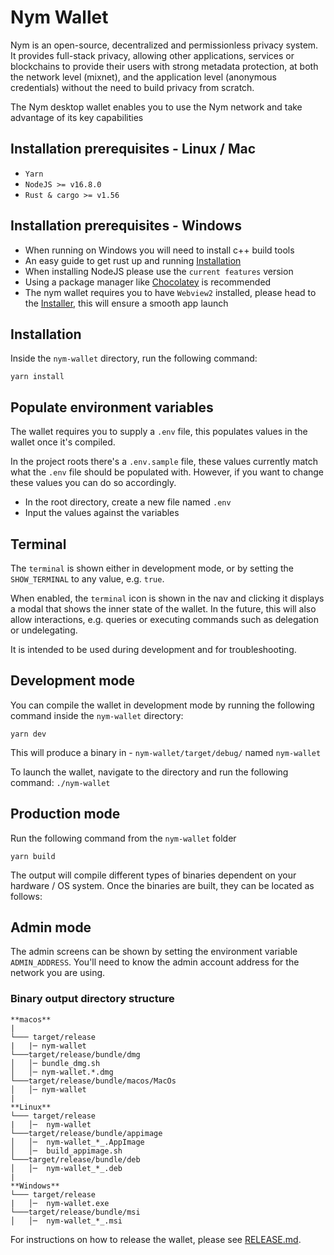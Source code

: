 <!--
Copyright 2020 - Nym Technologies SA <contact@nymtech.net>
SPDX-License-Identifier: Apache-2.0
-->

# Nym Wallet

Nym is an open-source, decentralized and permissionless privacy system. It provides full-stack privacy, allowing other applications, services or blockchains to provide their users with strong metadata protection, at both the network level (mixnet), and the application level (anonymous credentials) without the need to build privacy from scratch.

The Nym desktop wallet enables you to use the Nym network and take advantage of its key capabilities

## Installation prerequisites - Linux / Mac

- `Yarn`
- `NodeJS >= v16.8.0`
- `Rust & cargo >= v1.56`

## Installation prerequisites - Windows

- When running on Windows you will need to install c++ build tools
- An easy guide to get rust up and running [Installation]("http://kennykerr.ca/2019/11/18/rust-getting-started/")
- When installing NodeJS please use the `current features` version
- Using a package manager like [Chocolatey]("chocolatey.org") is recommended
- The nym wallet requires you to have `Webview2` installed, please head to the [Installer](https://developer.microsoft.com/en-us/microsoft-edge/webview2/#download-section), this will ensure a smooth app launch

## Installation

Inside the `nym-wallet` directory, run the following command:
```
yarn install
```

## Populate environment variables

The wallet requires you to supply a `.env` file, this populates values in the wallet once it's compiled.

In the project roots there's a `.env.sample` file, these values currently match what the `.env` file should be populated with. However, if you want to change these values you can do so accordingly.

- In the root directory, create a new file named `.env` 
- Input the values against the variables

## Terminal

The `terminal` is shown either in development mode, or by setting the `SHOW_TERMINAL` to any value, e.g. `true`.

When enabled, the `terminal` icon is shown in the nav and clicking it displays a modal that shows the inner state of the wallet. In the future, this will also allow interactions, e.g. queries or executing commands such as delegation or undelegating.

It is intended to be used during development and for troubleshooting.

## Development mode

You can compile the wallet in development mode by running the following command inside the `nym-wallet` directory:

```
yarn dev
```
This will produce a binary in - `nym-wallet/target/debug/` named `nym-wallet`

To launch the wallet, navigate to the directory and run the following command: `./nym-wallet`

## Production mode

Run the following command from the `nym-wallet` folder
```
yarn build
```
The output will compile different types of binaries dependent on your hardware / OS system. Once the binaries are built, they can be located as follows:

## Admin mode

The admin screens can be shown by setting the environment variable `ADMIN_ADDRESS`. You'll need to know the admin account address for the network you are using.

### Binary output directory structure 
```
**macos**
|
└─── target/release
|   |─ nym-wallet
└───target/release/bundle/dmg
│   │─ bundle_dmg.sh
│   │─ nym-wallet.*.dmg
└───target/release/bundle/macos/MacOs
│   │─ nym-wallet
|
**Linux**
└─── target/release
|   │─  nym-wallet
└───target/release/bundle/appimage
│   │─  nym-wallet_*_.AppImage
│   │─  build_appimage.sh
└───target/release/bundle/deb
│   │─  nym-wallet_*_.deb
|
**Windows**
└─── target/release
|   │─  nym-wallet.exe
└───target/release/bundle/msi
│   │─  nym-wallet_*_.msi
```

For instructions on how to release the wallet, please see [RELEASE.md](./docs/release/RELEASE.md).
